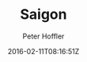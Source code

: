 ---
title: "Saigon"
github: https://github.com/hoffli/saigon-jekyll-theme
demo: http://www.18a-saigon.com/
author: Peter Hoffler

ssg:
  - Jekyll
cms:
  - No Cms
date: 2016-02-11T08:16:51Z
github_branch: master
description: "Jekyll mansonry theme"
stale: true
---